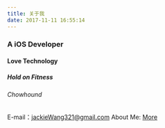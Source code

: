 ```yaml
---
title: 关于我
date: 2017-11-11 16:55:14
---
```

### A  iOS  Developer
#### Love Technology
##### Hold on Fitness
###### Chowhound

E-mail：jackieWang321@gmail.com
About Me: [More](./Jacky.html)